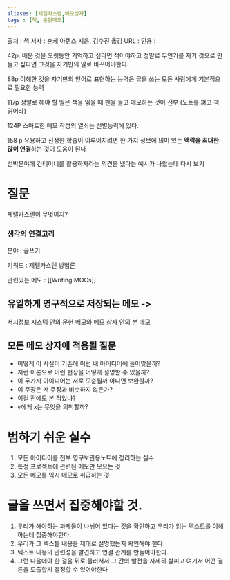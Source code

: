 ```yaml
---
aliases: [제텔카스텐,메모상자]
tags : [책, 문헌메모]
---
```


출처 : 책
저자 : 숀케 아렌스 지음, 김수진 옮김
URL : 
인용 :  


42p. 배운 것을 오랫동안 기억하고 싶다면 적어야하고 정말로 무언가를 자기 것으로 만들고 싶다면 그것을 자기만의 말로 바꾸어야한다.

88p 이해한 것을 자기만의 언어로 표현하는 능력은 글을 쓰는 모든 사람에게 기본적으로 필요한 능력

117p 정말로 해야 할 일은 책을 읽을 때 펜을 들고 메모하는 것이 전부 (노트를 펴고 책 읽어라)

124P 스마트한 메모 작성의 열쇠는 선별능력에 있다. 

158 p 유용하고 진정한 학습이 이루어지려면 한 가지 정보에 의미 있는 **맥락을 최대한 많이 연결**하는 것이 도움이 된다

선박분야에 컨테이너를 활용하자라는 의견을 냈다는 예시가 나왔는데 다시 보기
# 질문
제텔카스텐이 무엇이지?

### 생각의 연결고리
분야 : 글쓰기

키워드 : 제텔카스텐 방법론

관련있는 메모 : [[Writing MOCs]]





## 유일하게 영구적으로 저장되는 메모 ->
서지정보 시스템 안의 문헌 메모와 메모 상자 안의 본 메모

## 모든 메모 상자에 적용될 질문 
- 어떻게 이 사실이 기존에 이런 내 아이디어에 들어맞을까?  
- 저런 이론으로 이런 현상을 어떻게 설명할 수 있을까?
- 이 두가지 아이디어는 서로 모순될까 아니면 보완할까?
- 이 주장은 저 주장과 비슷하지 않은가?
- 이걸 전에도 본 적있나?
- y에게 x는 무엇을 의미할까?

# 범하기 쉬운 실수
1. 모든 아이디어를 전부 영구보관용노트에 정리하는 실수
2. 특정 프로젝트에 관련된 메모만 모으는 것 
3. 모든 메모를 임시 메모로 취급하는 것

# 글을 쓰면서 집중해야할 것.
1. 우리가 해야하는 과제들이 나뉘어 있다는 것을 확인하고 우리가 읽는 텍스트를 이해하는데 집중해야한다.
2. 우리가 그 텍스틀 내용을 제대로 설명했는지 확인해야 한다
3. 텍스트 내용의 관련성을 발견하고 연결 관계를 만들어야한다. 
4. 그런 다음에야 한 걸음 뒤로 물러서서 그 간의 발전을 자세히 살피고 여기서 어떤 결론을 도출할지 결정할 수 있어야한다 



